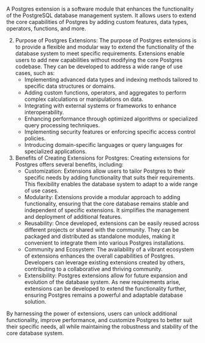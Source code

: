 A Postgres extension is a software module that enhances the functionality of the PostgreSQL database management system. It allows users to extend the core capabilities of Postgres by adding custom features, data types, operators, functions, and more.

2.  Purpose of Postgres Extensions: 
The purpose of Postgres extensions is to provide a flexible and modular way to extend the functionality of the database system to meet specific requirements. Extensions enable users to add new capabilities without modifying the core Postgres codebase. They can be developed to address a wide range of use cases, such as:
    -   Implementing advanced data types and indexing methods tailored to specific data structures or domains.
    -   Adding custom functions, operators, and aggregates to perform complex calculations or manipulations on data.
    -   Integrating with external systems or frameworks to enhance interoperability.
    -   Enhancing performance through optimized algorithms or specialized query processing techniques.
    -   Implementing security features or enforcing specific access control policies.
    -   Introducing domain-specific languages or query languages for specialized applications.
3.  Benefits of Creating Extensions for Postgres: 
Creating extensions for Postgres offers several benefits, including:
    -   Customization: Extensions allow users to tailor Postgres to their specific needs by adding functionality that suits their requirements. This flexibility enables the database system to adapt to a wide range of use cases.
    -   Modularity: Extensions provide a modular approach to adding functionality, ensuring that the core database remains stable and independent of specific extensions. It simplifies the management and deployment of additional features.
    -   Reusability: Once developed, extensions can be easily reused across different projects or shared with the community. They can be packaged and distributed as standalone modules, making it convenient to integrate them into various Postgres installations.
    -   Community and Ecosystem: The availability of a vibrant ecosystem of extensions enhances the overall capabilities of Postgres. Developers can leverage existing extensions created by others, contributing to a collaborative and thriving community.
    -   Extensibility: Postgres extensions allow for future expansion and evolution of the database system. As new requirements arise, extensions can be developed to extend the functionality further, ensuring Postgres remains a powerful and adaptable database solution.

By harnessing the power of extensions, users can unlock additional functionality, improve performance, and customize Postgres to better suit their specific needs, all while maintaining the robustness and stability of the core database system.
